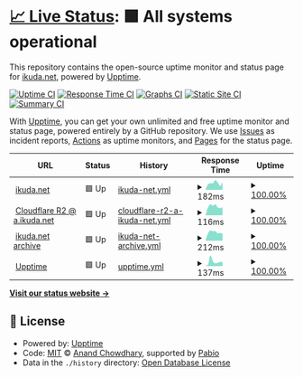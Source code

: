 # [📈 Live Status](https://upptime.ikuda.net): <!--live status--> **🟩 All systems operational**

This repository contains the open-source uptime monitor and status page for [ikuda.net](https://ikuda.net), powered by [Upptime](https://github.com/upptime/upptime).

[![Uptime CI](https://github.com/ikudanet/upptime/workflows/Uptime%20CI/badge.svg)](https://github.com/ikudanet/upptime/actions?query=workflow%3A%22Uptime+CI%22)
[![Response Time CI](https://github.com/ikudanet/upptime/workflows/Response%20Time%20CI/badge.svg)](https://github.com/ikudanet/upptime/actions?query=workflow%3A%22Response+Time+CI%22)
[![Graphs CI](https://github.com/ikudanet/upptime/workflows/Graphs%20CI/badge.svg)](https://github.com/ikudanet/upptime/actions?query=workflow%3A%22Graphs+CI%22)
[![Static Site CI](https://github.com/ikudanet/upptime/workflows/Static%20Site%20CI/badge.svg)](https://github.com/ikudanet/upptime/actions?query=workflow%3A%22Static+Site+CI%22)
[![Summary CI](https://github.com/ikudanet/upptime/workflows/Summary%20CI/badge.svg)](https://github.com/ikudanet/upptime/actions?query=workflow%3A%22Summary+CI%22)

With [Upptime](https://upptime.js.org), you can get your own unlimited and free uptime monitor and status page, powered entirely by a GitHub repository. We use [Issues](https://github.com/ikudanet/upptime/issues) as incident reports, [Actions](https://github.com/ikudanet/upptime/actions) as uptime monitors, and [Pages](https://upptime.ikuda.net) for the status page.

<!--start: status pages-->
<!-- This summary is generated by Upptime (https://github.com/upptime/upptime) -->
<!-- Do not edit this manually, your changes will be overwritten -->
<!-- prettier-ignore -->
| URL | Status | History | Response Time | Uptime |
| --- | ------ | ------- | ------------- | ------ |
| <img alt="" src="https://a.ikuda.net/favicon.png" height="13"> [ikuda.net](https://ikuda.net) | 🟩 Up | [ikuda-net.yml](https://github.com/ikudanet/upptime/commits/HEAD/history/ikuda-net.yml) | <details><summary><img alt="Response time graph" src="./graphs/ikuda-net/response-time-week.png" height="20"> 182ms</summary><br><a href="https://upptime.ikuda.net/history/ikuda-net"><img alt="Response time 184" src="https://img.shields.io/endpoint?url=https%3A%2F%2Fraw.githubusercontent.com%2Fikudanet%2Fupptime%2FHEAD%2Fapi%2Fikuda-net%2Fresponse-time.json"></a><br><a href="https://upptime.ikuda.net/history/ikuda-net"><img alt="24-hour response time 191" src="https://img.shields.io/endpoint?url=https%3A%2F%2Fraw.githubusercontent.com%2Fikudanet%2Fupptime%2FHEAD%2Fapi%2Fikuda-net%2Fresponse-time-day.json"></a><br><a href="https://upptime.ikuda.net/history/ikuda-net"><img alt="7-day response time 182" src="https://img.shields.io/endpoint?url=https%3A%2F%2Fraw.githubusercontent.com%2Fikudanet%2Fupptime%2FHEAD%2Fapi%2Fikuda-net%2Fresponse-time-week.json"></a><br><a href="https://upptime.ikuda.net/history/ikuda-net"><img alt="30-day response time 184" src="https://img.shields.io/endpoint?url=https%3A%2F%2Fraw.githubusercontent.com%2Fikudanet%2Fupptime%2FHEAD%2Fapi%2Fikuda-net%2Fresponse-time-month.json"></a><br><a href="https://upptime.ikuda.net/history/ikuda-net"><img alt="1-year response time 184" src="https://img.shields.io/endpoint?url=https%3A%2F%2Fraw.githubusercontent.com%2Fikudanet%2Fupptime%2FHEAD%2Fapi%2Fikuda-net%2Fresponse-time-year.json"></a></details> | <details><summary><a href="https://upptime.ikuda.net/history/ikuda-net">100.00%</a></summary><a href="https://upptime.ikuda.net/history/ikuda-net"><img alt="All-time uptime 100.00%" src="https://img.shields.io/endpoint?url=https%3A%2F%2Fraw.githubusercontent.com%2Fikudanet%2Fupptime%2FHEAD%2Fapi%2Fikuda-net%2Fuptime.json"></a><br><a href="https://upptime.ikuda.net/history/ikuda-net"><img alt="24-hour uptime 100.00%" src="https://img.shields.io/endpoint?url=https%3A%2F%2Fraw.githubusercontent.com%2Fikudanet%2Fupptime%2FHEAD%2Fapi%2Fikuda-net%2Fuptime-day.json"></a><br><a href="https://upptime.ikuda.net/history/ikuda-net"><img alt="7-day uptime 100.00%" src="https://img.shields.io/endpoint?url=https%3A%2F%2Fraw.githubusercontent.com%2Fikudanet%2Fupptime%2FHEAD%2Fapi%2Fikuda-net%2Fuptime-week.json"></a><br><a href="https://upptime.ikuda.net/history/ikuda-net"><img alt="30-day uptime 100.00%" src="https://img.shields.io/endpoint?url=https%3A%2F%2Fraw.githubusercontent.com%2Fikudanet%2Fupptime%2FHEAD%2Fapi%2Fikuda-net%2Fuptime-month.json"></a><br><a href="https://upptime.ikuda.net/history/ikuda-net"><img alt="1-year uptime 100.00%" src="https://img.shields.io/endpoint?url=https%3A%2F%2Fraw.githubusercontent.com%2Fikudanet%2Fupptime%2FHEAD%2Fapi%2Fikuda-net%2Fuptime-year.json"></a></details>
| <img alt="" src="https://a.ikuda.net/misc/images/upptime/cloudflare-icon.png" height="13"> [Cloudflare R2 @ a.ikuda.net](https://a.ikuda.net) | 🟩 Up | [cloudflare-r2-a-ikuda-net.yml](https://github.com/ikudanet/upptime/commits/HEAD/history/cloudflare-r2-a-ikuda-net.yml) | <details><summary><img alt="Response time graph" src="./graphs/cloudflare-r2-a-ikuda-net/response-time-week.png" height="20"> 116ms</summary><br><a href="https://upptime.ikuda.net/history/cloudflare-r2-a-ikuda-net"><img alt="Response time 112" src="https://img.shields.io/endpoint?url=https%3A%2F%2Fraw.githubusercontent.com%2Fikudanet%2Fupptime%2FHEAD%2Fapi%2Fcloudflare-r2-a-ikuda-net%2Fresponse-time.json"></a><br><a href="https://upptime.ikuda.net/history/cloudflare-r2-a-ikuda-net"><img alt="24-hour response time 149" src="https://img.shields.io/endpoint?url=https%3A%2F%2Fraw.githubusercontent.com%2Fikudanet%2Fupptime%2FHEAD%2Fapi%2Fcloudflare-r2-a-ikuda-net%2Fresponse-time-day.json"></a><br><a href="https://upptime.ikuda.net/history/cloudflare-r2-a-ikuda-net"><img alt="7-day response time 116" src="https://img.shields.io/endpoint?url=https%3A%2F%2Fraw.githubusercontent.com%2Fikudanet%2Fupptime%2FHEAD%2Fapi%2Fcloudflare-r2-a-ikuda-net%2Fresponse-time-week.json"></a><br><a href="https://upptime.ikuda.net/history/cloudflare-r2-a-ikuda-net"><img alt="30-day response time 112" src="https://img.shields.io/endpoint?url=https%3A%2F%2Fraw.githubusercontent.com%2Fikudanet%2Fupptime%2FHEAD%2Fapi%2Fcloudflare-r2-a-ikuda-net%2Fresponse-time-month.json"></a><br><a href="https://upptime.ikuda.net/history/cloudflare-r2-a-ikuda-net"><img alt="1-year response time 112" src="https://img.shields.io/endpoint?url=https%3A%2F%2Fraw.githubusercontent.com%2Fikudanet%2Fupptime%2FHEAD%2Fapi%2Fcloudflare-r2-a-ikuda-net%2Fresponse-time-year.json"></a></details> | <details><summary><a href="https://upptime.ikuda.net/history/cloudflare-r2-a-ikuda-net">100.00%</a></summary><a href="https://upptime.ikuda.net/history/cloudflare-r2-a-ikuda-net"><img alt="All-time uptime 100.00%" src="https://img.shields.io/endpoint?url=https%3A%2F%2Fraw.githubusercontent.com%2Fikudanet%2Fupptime%2FHEAD%2Fapi%2Fcloudflare-r2-a-ikuda-net%2Fuptime.json"></a><br><a href="https://upptime.ikuda.net/history/cloudflare-r2-a-ikuda-net"><img alt="24-hour uptime 100.00%" src="https://img.shields.io/endpoint?url=https%3A%2F%2Fraw.githubusercontent.com%2Fikudanet%2Fupptime%2FHEAD%2Fapi%2Fcloudflare-r2-a-ikuda-net%2Fuptime-day.json"></a><br><a href="https://upptime.ikuda.net/history/cloudflare-r2-a-ikuda-net"><img alt="7-day uptime 100.00%" src="https://img.shields.io/endpoint?url=https%3A%2F%2Fraw.githubusercontent.com%2Fikudanet%2Fupptime%2FHEAD%2Fapi%2Fcloudflare-r2-a-ikuda-net%2Fuptime-week.json"></a><br><a href="https://upptime.ikuda.net/history/cloudflare-r2-a-ikuda-net"><img alt="30-day uptime 100.00%" src="https://img.shields.io/endpoint?url=https%3A%2F%2Fraw.githubusercontent.com%2Fikudanet%2Fupptime%2FHEAD%2Fapi%2Fcloudflare-r2-a-ikuda-net%2Fuptime-month.json"></a><br><a href="https://upptime.ikuda.net/history/cloudflare-r2-a-ikuda-net"><img alt="1-year uptime 100.00%" src="https://img.shields.io/endpoint?url=https%3A%2F%2Fraw.githubusercontent.com%2Fikudanet%2Fupptime%2FHEAD%2Fapi%2Fcloudflare-r2-a-ikuda-net%2Fuptime-year.json"></a></details>
| <img alt="" src="https://a.ikuda.net/favicon.png" height="13"> [ikuda.net archive](https://ossuarium.ikuda.net) | 🟩 Up | [ikuda-net-archive.yml](https://github.com/ikudanet/upptime/commits/HEAD/history/ikuda-net-archive.yml) | <details><summary><img alt="Response time graph" src="./graphs/ikuda-net-archive/response-time-week.png" height="20"> 212ms</summary><br><a href="https://upptime.ikuda.net/history/ikuda-net-archive"><img alt="Response time 190" src="https://img.shields.io/endpoint?url=https%3A%2F%2Fraw.githubusercontent.com%2Fikudanet%2Fupptime%2FHEAD%2Fapi%2Fikuda-net-archive%2Fresponse-time.json"></a><br><a href="https://upptime.ikuda.net/history/ikuda-net-archive"><img alt="24-hour response time 368" src="https://img.shields.io/endpoint?url=https%3A%2F%2Fraw.githubusercontent.com%2Fikudanet%2Fupptime%2FHEAD%2Fapi%2Fikuda-net-archive%2Fresponse-time-day.json"></a><br><a href="https://upptime.ikuda.net/history/ikuda-net-archive"><img alt="7-day response time 212" src="https://img.shields.io/endpoint?url=https%3A%2F%2Fraw.githubusercontent.com%2Fikudanet%2Fupptime%2FHEAD%2Fapi%2Fikuda-net-archive%2Fresponse-time-week.json"></a><br><a href="https://upptime.ikuda.net/history/ikuda-net-archive"><img alt="30-day response time 190" src="https://img.shields.io/endpoint?url=https%3A%2F%2Fraw.githubusercontent.com%2Fikudanet%2Fupptime%2FHEAD%2Fapi%2Fikuda-net-archive%2Fresponse-time-month.json"></a><br><a href="https://upptime.ikuda.net/history/ikuda-net-archive"><img alt="1-year response time 190" src="https://img.shields.io/endpoint?url=https%3A%2F%2Fraw.githubusercontent.com%2Fikudanet%2Fupptime%2FHEAD%2Fapi%2Fikuda-net-archive%2Fresponse-time-year.json"></a></details> | <details><summary><a href="https://upptime.ikuda.net/history/ikuda-net-archive">100.00%</a></summary><a href="https://upptime.ikuda.net/history/ikuda-net-archive"><img alt="All-time uptime 100.00%" src="https://img.shields.io/endpoint?url=https%3A%2F%2Fraw.githubusercontent.com%2Fikudanet%2Fupptime%2FHEAD%2Fapi%2Fikuda-net-archive%2Fuptime.json"></a><br><a href="https://upptime.ikuda.net/history/ikuda-net-archive"><img alt="24-hour uptime 100.00%" src="https://img.shields.io/endpoint?url=https%3A%2F%2Fraw.githubusercontent.com%2Fikudanet%2Fupptime%2FHEAD%2Fapi%2Fikuda-net-archive%2Fuptime-day.json"></a><br><a href="https://upptime.ikuda.net/history/ikuda-net-archive"><img alt="7-day uptime 100.00%" src="https://img.shields.io/endpoint?url=https%3A%2F%2Fraw.githubusercontent.com%2Fikudanet%2Fupptime%2FHEAD%2Fapi%2Fikuda-net-archive%2Fuptime-week.json"></a><br><a href="https://upptime.ikuda.net/history/ikuda-net-archive"><img alt="30-day uptime 100.00%" src="https://img.shields.io/endpoint?url=https%3A%2F%2Fraw.githubusercontent.com%2Fikudanet%2Fupptime%2FHEAD%2Fapi%2Fikuda-net-archive%2Fuptime-month.json"></a><br><a href="https://upptime.ikuda.net/history/ikuda-net-archive"><img alt="1-year uptime 100.00%" src="https://img.shields.io/endpoint?url=https%3A%2F%2Fraw.githubusercontent.com%2Fikudanet%2Fupptime%2FHEAD%2Fapi%2Fikuda-net-archive%2Fuptime-year.json"></a></details>
| <img alt="" src="https://a.ikuda.net/misc/images/upptime/icon.svg" height="13"> [Upptime](https://upptime.ikuda.net) | 🟩 Up | [upptime.yml](https://github.com/ikudanet/upptime/commits/HEAD/history/upptime.yml) | <details><summary><img alt="Response time graph" src="./graphs/upptime/response-time-week.png" height="20"> 137ms</summary><br><a href="https://upptime.ikuda.net/history/upptime"><img alt="Response time 118" src="https://img.shields.io/endpoint?url=https%3A%2F%2Fraw.githubusercontent.com%2Fikudanet%2Fupptime%2FHEAD%2Fapi%2Fupptime%2Fresponse-time.json"></a><br><a href="https://upptime.ikuda.net/history/upptime"><img alt="24-hour response time 57" src="https://img.shields.io/endpoint?url=https%3A%2F%2Fraw.githubusercontent.com%2Fikudanet%2Fupptime%2FHEAD%2Fapi%2Fupptime%2Fresponse-time-day.json"></a><br><a href="https://upptime.ikuda.net/history/upptime"><img alt="7-day response time 137" src="https://img.shields.io/endpoint?url=https%3A%2F%2Fraw.githubusercontent.com%2Fikudanet%2Fupptime%2FHEAD%2Fapi%2Fupptime%2Fresponse-time-week.json"></a><br><a href="https://upptime.ikuda.net/history/upptime"><img alt="30-day response time 118" src="https://img.shields.io/endpoint?url=https%3A%2F%2Fraw.githubusercontent.com%2Fikudanet%2Fupptime%2FHEAD%2Fapi%2Fupptime%2Fresponse-time-month.json"></a><br><a href="https://upptime.ikuda.net/history/upptime"><img alt="1-year response time 118" src="https://img.shields.io/endpoint?url=https%3A%2F%2Fraw.githubusercontent.com%2Fikudanet%2Fupptime%2FHEAD%2Fapi%2Fupptime%2Fresponse-time-year.json"></a></details> | <details><summary><a href="https://upptime.ikuda.net/history/upptime">100.00%</a></summary><a href="https://upptime.ikuda.net/history/upptime"><img alt="All-time uptime 100.00%" src="https://img.shields.io/endpoint?url=https%3A%2F%2Fraw.githubusercontent.com%2Fikudanet%2Fupptime%2FHEAD%2Fapi%2Fupptime%2Fuptime.json"></a><br><a href="https://upptime.ikuda.net/history/upptime"><img alt="24-hour uptime 100.00%" src="https://img.shields.io/endpoint?url=https%3A%2F%2Fraw.githubusercontent.com%2Fikudanet%2Fupptime%2FHEAD%2Fapi%2Fupptime%2Fuptime-day.json"></a><br><a href="https://upptime.ikuda.net/history/upptime"><img alt="7-day uptime 100.00%" src="https://img.shields.io/endpoint?url=https%3A%2F%2Fraw.githubusercontent.com%2Fikudanet%2Fupptime%2FHEAD%2Fapi%2Fupptime%2Fuptime-week.json"></a><br><a href="https://upptime.ikuda.net/history/upptime"><img alt="30-day uptime 100.00%" src="https://img.shields.io/endpoint?url=https%3A%2F%2Fraw.githubusercontent.com%2Fikudanet%2Fupptime%2FHEAD%2Fapi%2Fupptime%2Fuptime-month.json"></a><br><a href="https://upptime.ikuda.net/history/upptime"><img alt="1-year uptime 100.00%" src="https://img.shields.io/endpoint?url=https%3A%2F%2Fraw.githubusercontent.com%2Fikudanet%2Fupptime%2FHEAD%2Fapi%2Fupptime%2Fuptime-year.json"></a></details>

<!--end: status pages-->

[**Visit our status website →**](https://upptime.ikuda.net)

## 📄 License

- Powered by: [Upptime](https://github.com/upptime/upptime)
- Code: [MIT](./LICENSE) © [Anand Chowdhary](https://anandchowdhary.com), supported by [Pabio](https://pabio.com)
- Data in the `./history` directory: [Open Database License](https://opendatacommons.org/licenses/odbl/1-0/)
